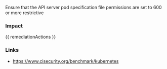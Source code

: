 
Ensure that the API server pod specification file permissions are set to 600 or more restrictive

### Impact
<!-- Add Impact here -->

<!-- DO NOT CHANGE -->
{{ remediationActions }}

### Links
- https://www.cisecurity.org/benchmark/kubernetes


